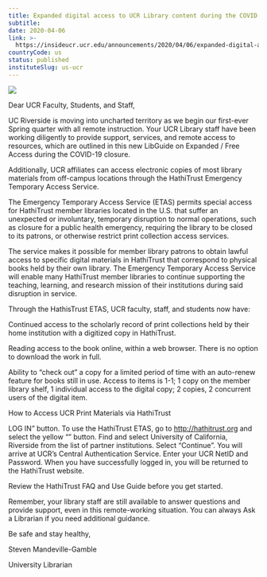 ```yaml
---
title: Expanded digital access to UCR Library content during the COVID-19 crisis
subtitle: 
date: 2020-04-06
link: >-
  https://insideucr.ucr.edu/announcements/2020/04/06/expanded-digital-access-ucr-library-content-during-covid-19-crisis
countryCode: us
status: published
instituteSlug: us-ucr
---
```

![](https://insideucr.ucr.edu/profiles/custom/ucr_news_profile/themes/custom/ucr_news/favicon.ico)

Dear UCR Faculty, Students, and Staff,

UC Riverside is moving into uncharted territory as we begin our first-ever Spring quarter with all remote instruction. Your UCR Library staff have been working diligently to provide support, services, and remote access to resources, which are outlined in this new LibGuide on Expanded / Free Access during the COVID-19 closure.

Additionally, UCR affiliates can access electronic copies of most library materials from off-campus locations through the HathiTrust Emergency Temporary Access Service.

The Emergency Temporary Access Service (ETAS) permits special access for HathiTrust member libraries located in the U.S. that suffer an unexpected or involuntary, temporary disruption to normal operations, such as closure for a public health emergency, requiring the library to be closed to its patrons, or otherwise restrict print collection access services.

The service makes it possible for member library patrons to obtain lawful access to specific digital materials in HathiTrust that correspond to physical books held by their own library. The Emergency Temporary Access Service will enable many HathiTrust member libraries to continue supporting the teaching, learning, and research mission of their institutions during said disruption in service.

Through the HathisTrust ETAS, UCR faculty, staff, and students now have:

Continued access to the scholarly record of print collections held by their home institution with a digitized copy in HathiTrust.

Reading access to the book online, within a web browser. There is no option to download the work in full.

Ability to “check out” a copy for a limited period of time with an auto-renew feature for books still in use. Access to items is 1-1; 1 copy on the member library shelf, 1 individual access to the digital copy; 2 copies, 2 concurrent users of the digital item.

How to Access UCR Print Materials via HathiTrust

LOG IN” button. To use the HathiTrust ETAS, go to http://hathitrust.org and select the yellow “” button. Find and select University of California, Riverside from the list of partner institutions. Select “Continue”. You will arrive at UCR’s Central Authentication Service. Enter your UCR NetID and Password. When you have successfully logged in, you will be returned to the HathiTrust website.

Review the HathiTrust FAQ and Use Guide before you get started.

Remember, your library staff are still available to answer questions and provide support, even in this remote-working situation. You can always Ask a Librarian if you need additional guidance.

Be safe and stay healthy,

Steven Mandeville-Gamble

University Librarian